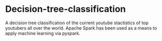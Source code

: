 # Decision-tree-classification
A decision tree classification of the current youtube stactistics of top youtubers all over the world.
Apache Spark has been used as a means to apply machine learning via pyspark.
